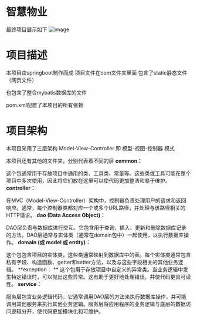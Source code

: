 # 智慧物业
最终项目展示如下
![image](https://github.com/a2433616623/Smart-property/assets/85396953/9d8cec57-2e31-4848-a184-bf98eac0742c)

# 项目描述
本项目由springboot制作而成
项目文件在com文件夹里面
包含了static静态文件（网页文件）

也包含了整合mybatis数据库的文件

pom.xml配置了本项目的所有依赖

# 项目架构
本项目采用了三层架构
Model-View-Controller 即 模型-视图-控制器 模式

本项目还有其他的文件夹，分别代表着不同的层
**common：**

这个包通常用于存放项目中通用的类、工具类、常量等。这些类或工具可能在整个项目中多次使用，因此将它们放在这里可以使代码更加整洁和易于维护。
**controller：**

在MVC（Model-View-Controller）架构中，控制器负责处理用户的请求和返回响应。通常，每个控制器类都对应一个或多个URL路径，并处理与该路径相关的HTTP请求。
**dao (Data Access Object)：**

DAO层负责与数据库进行交互。它包含用于查询、插入、更新和删除数据库记录的方法。DAO层通常与实体类（通常在domain包中）一起使用，以执行数据库操作。
**domain (或 model 或 entity)：**

这个包包含项目的实体类，这些类通常映射到数据库中的表。每个实体类通常包含私有字段、构造函数、getter和setter方法，以及与这些字段相关的其他业务逻辑。
**exception：
**
这个包用于存放项目中自定义的异常类。当业务逻辑中发生特定错误时，可以抛出这些异常。这有助于更好地处理错误，并使代码更具可读性。
**service：**

服务层包含业务逻辑代码。它通常调用DAO层的方法来执行数据库操作，并可能调用其他服务来执行其他业务逻辑。服务层将应用程序的业务逻辑与底层的数据访问逻辑分开，使代码更加模块化和可维护。
